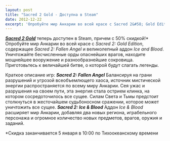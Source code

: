 ```yaml
---
layout: post
title: "Sacred 2 Gold - Доступна в Steam"
date: 2012-12-22
excerpt: 'Опробуйте мир Анкарии во всей красе с Sacred 2&#58; Gold Edition, содержащее Sacred 2&#58; Fallen Angel и великолепный аддон Ice and Blood. Уничтожайте бесчисленные орды опаснейших врагов, находите мощнейшее вооружение и разнообразнейшие сокровища. Приготовьтесь к величайшей битве, о которой будут слагать легенды.'
---
```


<strong><em><a title="Купить Sacred 2 Gold" href="http://store.steampowered.com/app/225640/" target="_blank">Sacred 2 Gold</a></em></strong> теперь доступен в Steam, причем с 50% скидкой!*
Опробуйте мир Анкарии во всей красе с <em>Sacred 2: Gold Edition</em>, содержащее <em>Sacred 2: Fallen Angel</em> и великолепный аддон <em>Ice and Blood</em>. Уничтожайте бесчисленные орды опаснейших врагов, находите мощнейшее вооружение и разнообразнейшие сокровища. Приготовьтесь к величайшей битве, о которой будут слагать легенды.

Краткое описание игр:
<strong><em>Sacred 2: Fallen Angel</em></strong>
Балансируя на грани разрушений и угрозой всеобъемлющего хаоса, источник мистической энергии распространяется по всему миру Анкарии. Сея ужас и разрушения на своем пути, эта энергия стала острием клинка, на котором сосредоточилось все сущее. Силам Света и Тьмы предстоит столкнуться в жесточайшем судьбоносном сражении, которое может уничтожить все сущее.
<strong><em>Sacred 2: Ice &amp; Blood</em></strong>
Аддон <em>Ice &amp; Blood</em> расширяет мир Анкарии, добавляя два новых региона, играбельного персонажа и огромное количество новых предметов, врагов, оружия и заданий.

*Скидка заканчивается 5 января в 10:00 по Тихоокеанскому времени
